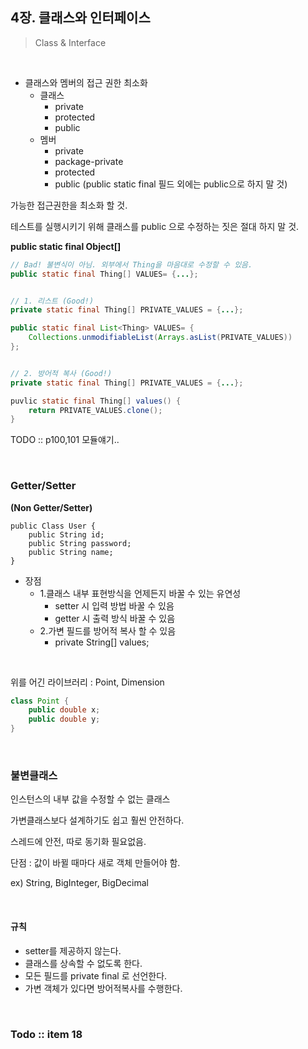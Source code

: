 
## 4장. 클래스와 인터페이스

> Class & Interface

&nbsp;

- 클래스와 멤버의 접근 권한 최소화
    + 클래스
        * private
        * protected
        * public
    + 멤버
        * private
        * package-private
        * protected
        * public (public static final 필드 외에는 public으로 하지 말 것)

가능한 접근권한을 최소화 할 것.

테스트를 실행시키기 위해 클래스를 public 으로 수정하는 짓은 절대 하지 말 것.

**public static final Object[]**
```java
// Bad! 불변식이 아님. 외부에서 Thing을 마음대로 수정할 수 있음.
public static final Thing[] VALUES= {...}; 


// 1. 리스트 (Good!)
private static final Thing[] PRIVATE_VALUES = {...};

public static final List<Thing> VALUES= {
    Collections.unmodifiableList(Arrays.asList(PRIVATE_VALUES))
};


// 2. 방어적 복사 (Good!)
private static final Thing[] PRIVATE_VALUES = {...};

puvlic static final Thing[] values() {
    return PRIVATE_VALUES.clone();
}

```

TODO :: p100,101 모듈얘기.. 

&nbsp;
&nbsp;

### Getter/Setter

**(Non Getter/Setter)**
```
public Class User {
    public String id;
    public String password;
    public String name;
}
```

- 장점
    + 1.클래스 내부 표현방식을 언제든지 바꿀 수 있는 유연성
        * setter 시 입력 방법 바꿀 수 있음
        * getter 시 출력 방식 바꿀 수 있음
    + 2.가변 필드를 방어적 복사 할 수 있음
        * private String[] values;

&nbsp;

위를 어긴 라이브러리 : Point, Dimension

```java
class Point {
    public double x;
    public double y;
}
```

&nbsp;
&nbsp;

### 불변클래스

인스턴스의 내부 값을 수정할 수 없는 클래스

가변클래스보다 설계하기도 쉽고 훨씬 안전하다.

스레드에 안전, 따로 동기화 필요없음.

단점 : 값이 바뀔 때마다 새로 객체 만들어야 함.

ex) String, BigInteger, BigDecimal

&nbsp;

#### 규칙

- setter를 제공하지 않는다.
- 클래스를 상속할 수 없도록 한다.
- 모든 필드를 private final 로 선언한다.
- 가변 객체가 있다면 방어적복사를 수행한다.

&nbsp;
&nbsp;

### Todo :: item 18
